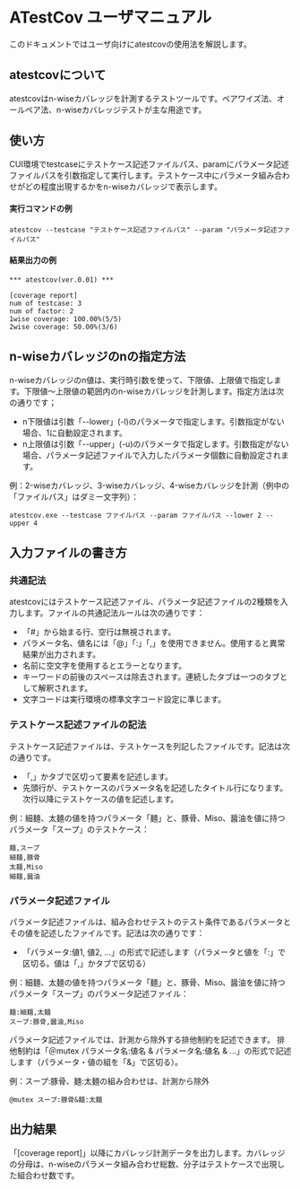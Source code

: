 # ATestCov ユーザマニュアル

このドキュメントではユーザ向けにatestcovの使用法を解説します。

## atestcovについて

atestcovはn-wiseカバレッジを計測するテストツールです。ペアワイズ法、オールペア法、n-wiseカバレッジテストが主な用途です。

## 使い方

CUI環境でtestcaseにテストケース記述ファイルパス、paramにパラメータ記述ファイルパスを引数指定して実行します。テストケース中にパラメータ組み合わせがどの程度出現するかをn-wiseカバレッジで表示します。

#### 実行コマンドの例

```
atestcov --testcase "テストケース記述ファイルパス" --param "パラメータ記述ファイルパス"
```

#### 結果出力の例

```
*** atestcov(ver.0.01) ***

[coverage report]
num of testcase: 3
num of factor: 2
1wise coverage: 100.00%(5/5)
2wise coverage: 50.00%(3/6)
```

## n-wiseカバレッジのnの指定方法

n-wiseカバレッジのn値は、実行時引数を使って、下限値、上限値で指定します。下限値～上限値の範囲内のn-wiseカバレッジを計測します。指定方法は次の通りです；

* n下限値は引数「--lower」(-l)のパラメータで指定します。引数指定がない場合、1に自動設定されます。
* n上限値は引数「--upper」(-u)のパラメータで指定します。引数指定がない場合、パラメータ記述ファイルで入力したパラメータ個数に自動設定されます。

例：2-wiseカバレッジ、3-wiseカバレッジ、4-wiseカバレッジを計測（例中の「ファイルパス」はダミー文字列）：

```
atestcov.exe --testcase ファイルパス --param ファイルパス --lower 2 --upper 4
```

## 入力ファイルの書き方

### 共通記法

atestcovにはテストケース記述ファイル、パラメータ記述ファイルの2種類を入力します。ファイルの共通記法ルールは次の通りです：

* 「#」から始まる行、空行は無視されます。
* パラメータ名、値名には「@」「:」「,」を使用できません。使用すると異常結果が出力されます。
* 名前に空文字を使用するとエラーとなります。
* キーワードの前後のスペースは除去されます。連続したタブは一つのタブとして解釈されます。
* 文字コードは実行環境の標準文字コード設定に準じます。

### テストケース記述ファイルの記法

テストケース記述ファイルは、テストケースを列記したファイルです。記法は次の通りです。

* 「,」かタブで区切って要素を記述します。
* 先頭行が、テストケースのパラメータ名を記述したタイトル行になります。次行以降にテストケースの値を記述します。

例：細麺、太麺の値を持つパラメータ「麺」と、豚骨、Miso、醤油を値に持つパラメータ「スープ」のテストケース：

```
麺,スープ
細麺,豚骨
太麺,Miso
細麺,醤油
```

### パラメータ記述ファイル

パラメータ記述ファイルは、組み合わせテストのテスト条件であるパラメータとその値を記述したファイルです。記法は次の通りです：

* 「パラメータ:値1, 値2, ...」の形式で記述します（パラメータと値を「:」で区切る。値は「,」かタブで区切る）

例：細麺、太麺の値を持つパラメータ「麺」と、豚骨、Miso、醤油を値に持つパラメータ「スープ」のパラメータ記述ファイル：

```
麺:細麺,太麺
スープ:豚骨,醤油,Miso
```

パラメータ記述ファイルでは、計測から除外する排他制約を記述できます。
排他制約は「＠mutex パラメータ名:値名 & パラメータ名:値名 & ...」の形式で記述します（パラメータ・値の組を「&」で区切る）。

例：スープ:豚骨、麺:太麺の組み合わせは、計測から除外

```
@mutex スープ:豚骨&麺:太麺
```

## 出力結果

「[coverage report]」以降にカバレッジ計測データを出力します。カバレッジの分母は、n-wiseのパラメータ組み合わせ総数、分子はテストケースで出現した組合わせ数です。
